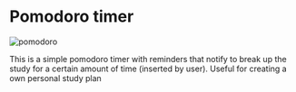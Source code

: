 # Pomodoro timer

![pomodoro](https://user-images.githubusercontent.com/94828984/231502396-62689983-928c-432f-bee1-ff64f723b864.png)



 This is a simple pomodoro timer with reminders that notify to break up the study for a certain amount of time (inserted by user). Useful for creating a own personal study plan
